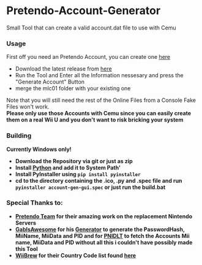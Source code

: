 # Pretendo-Account-Generator

Small Tool that can create a valid account.dat file to use with Cemu

### Usage

First off you need an Pretendo Account, you can create one [here](https://pretendo.network/account/register)

- Download the latest release from [here](https://github.com/TheCraZyDuDee/Pretendo-Account-Generator/releases/latest/download/Pretendo.Account.Generator.exe)
- Run the Tool and Enter all the Information nessesary and press the "Generate Account" Button
- merge the mlc01 folder with your existing one

Note that you will still need the rest of the Online Files from a Console Fake Files won't work.<br>
<strong>Please only use those Accounts with Cemu since you can easily create them on a real Wii U and you don't want to risk bricking your system

### Building

Currently Windows only!

- Download the Repository via git or just as zip
- Install [Python](https://www.python.org/downloads/) and add it to System Path'
- Install PyInstaller using `pip install pyinstaller`
- cd to the directory containing the .ico, .py and .spec file and run `pyinstaller account-gen-gui.spec` or just run the build.bat


### Special Thanks to:

- [Pretendo Team](https://pretendo.network) for their amazing work on the replacement Nintendo Servers
- [GabIsAwesome](https://github.com/GabIsAwesome) for his [Generator](https://github.com/GabIsAwesome/accountfile-generator) to generate the PasswordHash, MiiName, MiiData and PID and for [PNIDLT](https://pnidlt.gabis.online/) to fetch the Accounts Mii name, MiiData and PID without all this i couldn't have possibly made this Tool
- [WiiBrew](https://wiibrew.org) for their Country Code list found [here](https://wiibrew.org/wiki/Country_Codes)
